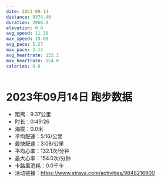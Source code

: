 ```yaml
---
date: 2023-09-14
distance: 9374.40
duration: 2966.0
elevation: 0.0
avg_speed: 11.38
max_speed: 19.08
avg_pace: 5.27
max_pace: 3.14
avg_heartrate: 132.1
max_heartrate: 154.0
calories: 0.0
---
```


# 2023年09月14日 跑步数据

- 距离：9.37公里
- 时长：0:49:26
- 海拔：0.0米
- 平均配速：5:16/公里
- 最快配速：3:08/公里
- 平均心率：132.1次/分钟
- 最大心率：154.0次/分钟
- 卡路里消耗：0.0千卡
- 活动链接：https://www.strava.com/activities/9848216900
